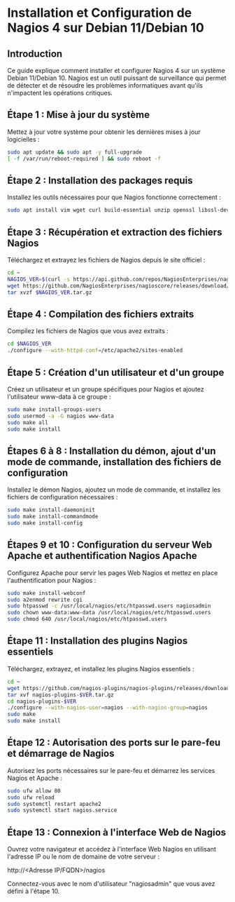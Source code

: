 # Installation et Configuration de Nagios 4 sur Debian 11/Debian 10

## Introduction
Ce guide explique comment installer et configurer Nagios 4 sur un système Debian 11/Debian 10. Nagios est un outil puissant de surveillance qui permet de détecter et de résoudre les problèmes informatiques avant qu'ils n'impactent les opérations critiques.

## Étape 1 : Mise à jour du système
Mettez à jour votre système pour obtenir les dernières mises à jour logicielles :

```bash
sudo apt update && sudo apt -y full-upgrade
[ -f /var/run/reboot-required ] && sudo reboot -f
 ```
 
## Étape 2 : Installation des packages requis
Installez les outils nécessaires pour que Nagios fonctionne correctement :

```bash
sudo apt install vim wget curl build-essential unzip openssl libssl-dev apache2 php libapache2-mod-php php-gd libgd-dev
```

## Étape 3 : Récupération et extraction des fichiers Nagios
Téléchargez et extrayez les fichiers de Nagios depuis le site officiel :

```bash
cd ~
NAGIOS_VER=$(curl -s https://api.github.com/repos/NagiosEnterprises/nagioscore/releases/latest|grep tag_name | cut -d '"' -f 4)
wget https://github.com/NagiosEnterprises/nagioscore/releases/download/$NAGIOS_VER/$NAGIOS_VER.tar.gz
tar xvzf $NAGIOS_VER.tar.gz
```

## Étape 4 : Compilation des fichiers extraits
Compilez les fichiers de Nagios que vous avez extraits :

```bash
cd $NAGIOS_VER
./configure --with-httpd-conf=/etc/apache2/sites-enabled
```

## Étape 5 : Création d'un utilisateur et d'un groupe
Créez un utilisateur et un groupe spécifiques pour Nagios et ajoutez l'utilisateur www-data à ce groupe :

```bash
sudo make install-groups-users
sudo usermod -a -G nagios www-data
sudo make all
sudo make install
```

## Étapes 6 à 8 : Installation du démon, ajout d'un mode de commande, installation des fichiers de configuration
Installez le démon Nagios, ajoutez un mode de commande, et installez les fichiers de configuration nécessaires :

```bash
sudo make install-daemoninit
sudo make install-commandmode
sudo make install-config
```

## Étapes 9 et 10 : Configuration du serveur Web Apache et authentification Nagios Apache
Configurez Apache pour servir les pages Web Nagios et mettez en place l'authentification pour Nagios :

```bash
sudo make install-webconf
sudo a2enmod rewrite cgi
sudo htpasswd -c /usr/local/nagios/etc/htpasswd.users nagiosadmin
sudo chown www-data:www-data /usr/local/nagios/etc/htpasswd.users
sudo chmod 640 /usr/local/nagios/etc/htpasswd.users
```

## Étape 11 : Installation des plugins Nagios essentiels
Téléchargez, extrayez, et installez les plugins Nagios essentiels :

```bash
cd ~
wget https://github.com/nagios-plugins/nagios-plugins/releases/download/2.4.8/nagios-plugins-2.4.8.tar.gz
tar xvf nagios-plugins-$VER.tar.gz
cd nagios-plugins-$VER
./configure --with-nagios-user=nagios --with-nagios-group=nagios
sudo make
sudo make install
```

## Étape 12 : Autorisation des ports sur le pare-feu et démarrage de Nagios
Autorisez les ports nécessaires sur le pare-feu et démarrez les services Nagios et Apache :

```bash
sudo ufw allow 80
sudo ufw reload
sudo systemctl restart apache2
sudo systemctl start nagios.service
```

## Étape 13 : Connexion à l'interface Web de Nagios
Ouvrez votre navigateur et accédez à l'interface Web Nagios en utilisant l'adresse IP ou le nom de domaine de votre serveur :


http://<Adresse IP/FQDN>/nagios

Connectez-vous avec le nom d'utilisateur "nagiosadmin" que vous avez défini à l'étape 10.

